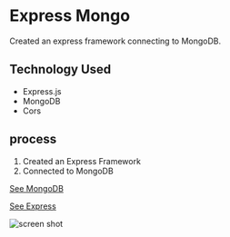 # Express Mongo

Created an express framework connecting to MongoDB.

## Technology Used
* Express.js
* MongoDB
* Cors

## process
1. Created an Express Framework
2. Connected to MongoDB

[See MongoDB](https://cloud.mongodb.com/)

[See Express](https://expressjs.com/)

![screen shot](https://www.rainforest-alliance.org/wp-content/uploads/2021/06/three-toed-sloth-teaser-1.jpg.optimal.jpg)